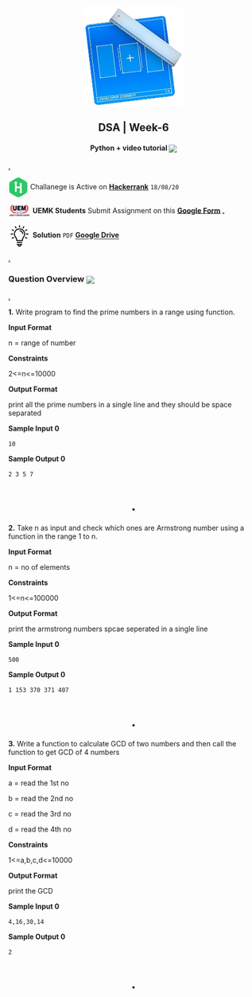 <p align="center">
 <img width="200px" src="https://github.com/xiaowuc2/xiaowuc2/blob/master/source/5.jpg" align="center" />
 <h2 align="center">DSA | Week-6</h2>
 <h4 align="center">Python + video tutorial <img width="25px" src="https://github.com/xiaowuc2/All-readme-templates/blob/master/sources/compass.png" align="center"/></h4></p>
</p>
  <p align="center">

[.](https://github.com/xiaowuc2/Research/blob/master/README.md)

<img width="40px" src="https://github.com/xiaowuc2/xiaowuc2/blob/master/source/download.png" align="center"/> Challanege is Active on [**Hackerrank**](https://www.hackerrank.com/contests/ds-algo-lab-week-6/challenges) `18/08/20`

<img width="45px" src="https://github.com/xiaowuc2/xiaowuc2/blob/master/source/logo22.png" align="center"/> **UEMK Students** Submit Assignment on this [**Google Form**](https://forms.gle/qHznM6WrACUB6jY68)
[.](https://github.com/xiaowuc2/Research/blob/master/README.md)

<img width="45px" src="https://github.com/xiaowuc2/xiaowuc2/blob/master/source/Graphic_Designe.png" align="center"/> **Solution** `PDF` [**Google Drive**]()

[.](https://github.com/xiaowuc2/Research/blob/master/README.md)


### Question Overview <img width="25px" src="https://github.com/xiaowuc2/All-readme-templates/blob/master/sources/overview.jpg" align="center"/>

[.](https://github.com/xiaowuc2/Research/blob/master/README.md)

**1.** Write program to find the prime numbers in a range using function.

**Input Format**

n = range of number

**Constraints**

2<=n<=10000

**Output Format**

print all the prime numbers in a single line and they should be space separated

**Sample Input 0**

```
10
```

**Sample Output 0**

```
2 3 5 7 
```

<h1 align="center">.</h1>

**2.** Take n as input and check which ones are Armstrong number using a function in the range 1 to n.

**Input Format**

n = no of elements

**Constraints**

1<=n<=100000

**Output Format**

print the armstrong numbers spcae seperated in a single line

**Sample Input 0**

```
500
```

**Sample Output 0**

```
1 153 370 371 407
```

<h1 align="center">.</h1>

**3.** Write a function to calculate GCD of two numbers and then call the function to get GCD of 4 numbers

**Input Format**

a = read the 1st no

b = read the 2nd no

c = read the 3rd no

d = read the 4th no

**Constraints**

1<=a,b,c,d<=10000

**Output Format**

print the GCD

**Sample Input 0**

```
4,16,30,14
```

**Sample Output 0**

```
2
```

<h1 align="center">.</h1>



